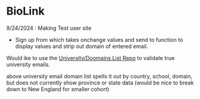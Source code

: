 # BioLink

9/24/2024 : Making Test user site

- Sign up from which takes onchange values and send to function to display values and strip out domain of entered email.

Would ike to use the [University/Doomains List Repo](https://github.com/Hipo/university-domains-list) to validate true university emails.

above university email domain list spells it out by country, school, domain, but does not currently show province or state data (would be nice to break down to New England for smaller cohort)